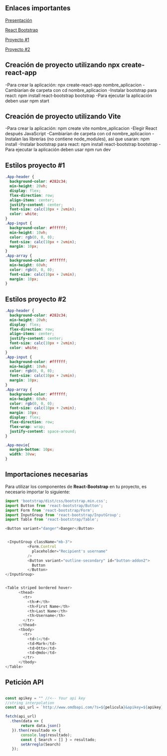 ## Enlaces importantes
[Presentación](https://www.canva.com/design/DAGSnwniBTk/AxTD3fh_3VCs0Sy3Y0U7fw/edit?utm_content=DAGSnwniBTk&utm_campaign=designshare&utm_medium=link2&utm_source=sharebutton)

[React Bootstrap](https://react-bootstrap.netlify.app/)

[Proyecto #1](https://danielasanchez.github.io/Proyecto1/)

[Proyecto #2](https://danielasanchez.github.io/Proyecto2/)

## Creación de proyecto utilizando npx create-react-app
-Para crear la aplicación: npx create-react-app nombre_aplicacion 
-Cambiarían de carpeta con cd nombre_aplicacion 
-Instalar bootstrap para react: npm install react-bootstrap bootstrap
-Para ejecutar la aplicación deben usar npm start

## Creación de proyecto utilizando Vite
-Para crear la aplicación: npm create vite nombre_aplicacion 
-Elegir React después JavaScript 
-Cambiarían de carpeta con cd nombre_aplicacion 
-Instalan las librerías (no contiene node_modules), así que usaran: npm install 
-Instalar bootstrap para react: npm install react-bootstrap bootstrap
-Para ejecutar la aplicación deben usar npm run dev

## Estilos proyecto #1
```css
.App-header {
  background-color: #282c34;
  min-height: 20vh;
  display: flex;
  flex-direction: row;
  align-items: center;
  justify-content: center;
  font-size: calc(10px + 2vmin);
  color: white;
}
.App-input {
  background-color: #ffffff;
  min-height: 10vh;
  color: rgb(0, 0, 0);
  font-size: calc(10px + 2vmin);
  margin: 10px;
}
.App-array {
  background-color: #ffffff;
  min-height: 60vh;
  color: rgb(0, 0, 0);
  font-size: calc(10px + 2vmin);
  margin: 10px;
}

```

## Estilos proyecto #2
```css
.App-header {
  background-color: #282c34;
  min-height: 20vh;
  display: flex;
  flex-direction: row;
  align-items: center;
  justify-content: center;
  font-size: calc(10px + 2vmin);
  color: white;
}
.App-input {
  background-color: #ffffff;
  min-height: 10vh;
  color: rgb(0, 0, 0);
  font-size: calc(10px + 2vmin);
  margin: 10px;
}
.App-array {
  background-color: #ffffff;
  min-height: 60vh;
  color: rgb(0, 0, 0);
  font-size: calc(10px + 2vmin);
  margin: 10px;
  display: flex;
  flex-direction: row;
  flex-wrap: wrap;
  justify-content: space-around;
}

.App-movie{
  margin-bottom: 10px;
  width: 30vw;
}

```

## Importaciones necesarias

Para utilizar los componentes de **React-Bootstrap** en tu proyecto, es necesario importar lo siguiente:

```javascript
import 'bootstrap/dist/css/bootstrap.min.css';
import Button from 'react-bootstrap/Button';
import Form from 'react-bootstrap/Form';
import InputGroup from 'react-bootstrap/InputGroup';
import Table from 'react-bootstrap/Table';

<Button variant="danger">Danger</Button>


 <InputGroup className="mb-3">
          <Form.Control
            placeholder="Recipient's username"
          />
          <Button variant="outline-secondary" id="button-addon2">
            Button
          </Button>
</InputGroup>


<Table striped bordered hover>
      <thead>
        <tr>
          <th>#</th>
          <th>First Name</th>
          <th>Last Name</th>
          <th>Username</th>
        </tr>
      </thead>
      <tbody>
        <tr>
          <td>1</td>
          <td>Mark</td>
          <td>Otto</td>
          <td>@mdo</td>
        </tr>   
      </tbody>
</Table>

```

## Petición API

```javascript

const apikey = "" //<-- Your api key
//string interpolation
const api_url = `http://www.omdbapi.com/?s=${pelicula}&apikey=${apikey}`

fetch(api_url)
  .then(data => {
       return data.json()
   }).then(resultado => {
       console.log(resultado);
       const { Search = [] } = resultado;
       setArreglo(Search)
   });
```
